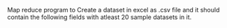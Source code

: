 Map reduce program to Create a dataset in excel as .csv file and it should contain the following fields with atleast 20 sample datasets in it.
